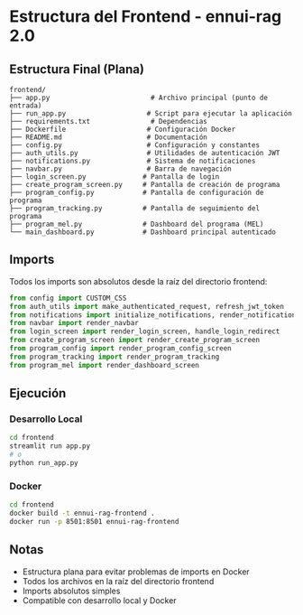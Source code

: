 # Estructura del Frontend - ennui-rag 2.0

## Estructura Final (Plana)

```
frontend/
├── app.py                         # Archivo principal (punto de entrada)
├── run_app.py                    # Script para ejecutar la aplicación
├── requirements.txt               # Dependencias
├── Dockerfile                    # Configuración Docker
├── README.md                     # Documentación
├── config.py                     # Configuración y constantes
├── auth_utils.py                 # Utilidades de autenticación JWT
├── notifications.py              # Sistema de notificaciones
├── navbar.py                     # Barra de navegación
├── login_screen.py              # Pantalla de login
├── create_program_screen.py     # Pantalla de creación de programa
├── program_config.py            # Pantalla de configuración de programa
├── program_tracking.py          # Pantalla de seguimiento del programa
├── program_mel.py               # Dashboard del programa (MEL)
└── main_dashboard.py            # Dashboard principal autenticado
```

## Imports

Todos los imports son absolutos desde la raíz del directorio frontend:

```python
from config import CUSTOM_CSS
from auth_utils import make_authenticated_request, refresh_jwt_token
from notifications import initialize_notifications, render_notifications_panel, render_toast
from navbar import render_navbar
from login_screen import render_login_screen, handle_login_redirect
from create_program_screen import render_create_program_screen
from program_config import render_program_config_screen
from program_tracking import render_program_tracking
from program_mel import render_dashboard_screen
```

## Ejecución

### Desarrollo Local
```bash
cd frontend
streamlit run app.py
# o
python run_app.py
```

### Docker
```bash
cd frontend
docker build -t ennui-rag-frontend .
docker run -p 8501:8501 ennui-rag-frontend
```

## Notas

- Estructura plana para evitar problemas de imports en Docker
- Todos los archivos en la raíz del directorio frontend
- Imports absolutos simples
- Compatible con desarrollo local y Docker
